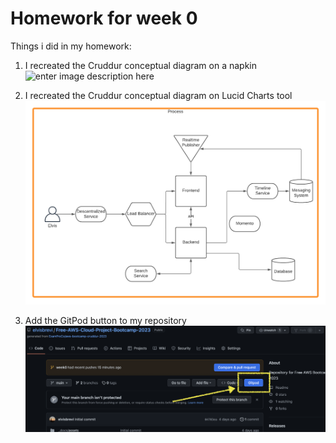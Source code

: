 # Homework for week 0
Things i did in my homework:

 1. I recreated the Cruddur conceptual diagram on a napkin
![enter image description here](https://github.com/elvisbrevi/Free-AWS-Cloud-Project-Bootcamp-2023/blob/week0/journal/assets/week0-napkin.png?raw=true)

 2. I recreated the Cruddur conceptual diagram on Lucid Charts tool
![enter image description here](https://github.com/elvisbrevi/Free-AWS-Cloud-Project-Bootcamp-2023/blob/week0/journal/assets/week0-cruddur-conceptual-diagram.png?raw=true)

 3. Add the GitPod button to my repository
![enter image description here](https://raw.githubusercontent.com/elvisbrevi/Free-AWS-Cloud-Project-Bootcamp-2023/week0/journal/assets/week0-gitpod-button.png)
